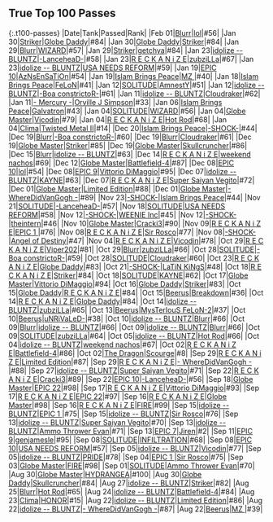 
## True Top 100 Passes

{:.t100-passes}
|Date|Tank|Passed|Rank|
|Feb 01|<a target="_blank" href="https://tankpit.com/tank_profile/?tank_id=63862"><span class="blue">Blurr</span></a>|<a target="_blank" href="https://tankpit.com/tank_profile/?tank_id=17359"><span class="blue">lol</span></a>|<span class="red">#56</span>|
|Jan 30|<a target="_blank" href="https://tankpit.com/tank_profile/?tank_id=3644"><span class="blue">Striker</span></a>|<a target="_blank" href="https://tankpit.com/tank_profile/?tank_id=59879"><span class="orange">Globe Daddy</span></a>|<span class="red">#84</span>|
|Jan 30|<a target="_blank" href="https://tankpit.com/tank_profile/?tank_id=59879"><span class="orange">Globe Daddy</span></a>|<a target="_blank" href="https://tankpit.com/tank_profile/?tank_id=3644"><span class="blue">Striker</span></a>|<span class="red">#84</span>|
|Jan 29|<a target="_blank" href="https://tankpit.com/tank_profile/?tank_id=63862"><span class="blue">Blurr</span></a>|<a target="_blank" href="https://tankpit.com/tank_profile/?tank_id=8627"><span class="purple">WIZARD</span></a>|<span class="red">#57</span>|
|Jan 29|<a target="_blank" href="https://tankpit.com/tank_profile/?tank_id=3644"><span class="blue">Striker</span></a>|<a target="_blank" href="https://tankpit.com/tank_profile/?tank_id=4337"><span class="red">getchya</span></a>|<span class="red">#84</span>|
|Jan 23|<a target="_blank" href="https://tankpit.com/tank_profile/?tank_id=54558"><span class="purple">idolize -- BLUNTZ</span></a>|<a target="_blank" href="https://tankpit.com/tank_profile/?tank_id=8174"><span class="orange">-LanceheaD-</span></a>|<span class="red">#58</span>|
|Jan 23|<a target="_blank" href="https://tankpit.com/tank_profile/?tank_id=64496"><span class="red">R E C K A N i Z E</span></a>|<a target="_blank" href="https://tankpit.com/tank_profile/?tank_id=6281"><span class="orange">zubziLLa</span></a>|<span class="red">#67</span>|
|Jan 23|<a target="_blank" href="https://tankpit.com/tank_profile/?tank_id=54558"><span class="purple">idolize -- BLUNTZ</span></a>|<a target="_blank" href="https://tankpit.com/tank_profile/?tank_id=2412"><span class="red">USA NEEDS REFORM</span></a>|<span class="red">#59</span>|
|Jan 19|<a target="_blank" href="https://tankpit.com/tank_profile/?tank_id=50656"><span class="purple">EPIC 10</span></a>|<a target="_blank" href="https://tankpit.com/tank_profile/?tank_id=5468"><span class="red">AzNsEnSaTiOn</span></a>|<span class="red">#54</span>|
|Jan 19|<a target="_blank" href="https://tankpit.com/tank_profile/?tank_id=1677"><span class="blue">Islam Brings Peace</span></a>|<a target="_blank" href="https://tankpit.com/tank_profile/?tank_id=12905"><span class="purple">MZ </span></a>|<span class="orange">#40</span>|
|Jan 18|<a target="_blank" href="https://tankpit.com/tank_profile/?tank_id=1677"><span class="blue">Islam Brings Peace</span></a>|<a target="_blank" href="https://tankpit.com/tank_profile/?tank_id=12396"><span class="blue">FeLoN</span></a>|<span class="orange">#41</span>|
|Jan 12|<a target="_blank" href="https://tankpit.com/tank_profile/?tank_id=61587"><span class="purple">SOLITUDE</span></a>|<a target="_blank" href="https://tankpit.com/tank_profile/?tank_id=806"><span class="purple">AmnestY</span></a>|<span class="red">#51</span>|
|Jan 12|<a target="_blank" href="https://tankpit.com/tank_profile/?tank_id=54558"><span class="purple">idolize -- BLUNTZ</span></a>|<a target="_blank" href="https://tankpit.com/tank_profile/?tank_id=7352"><span class="orange">-Boa constrictoR-</span></a>|<span class="red">#61</span>|
|Jan 11|<a target="_blank" href="https://tankpit.com/tank_profile/?tank_id=54558"><span class="purple">idolize -- BLUNTZ</span></a>|<a target="_blank" href="https://tankpit.com/tank_profile/?tank_id=1377"><span class="blue">Cloudraker</span></a>|<span class="red">#62</span>|
|Jan 11|<a target="_blank" href="https://tankpit.com/tank_profile/?tank_id=575"><span class="orange">- Mercury -</span></a>|<a target="_blank" href="https://tankpit.com/tank_profile/?tank_id=21534"><span class="orange">Orville J Simpson</span></a>|<span class="orange">#33</span>|
|Jan 06|<a target="_blank" href="https://tankpit.com/tank_profile/?tank_id=1677"><span class="blue">Islam Brings Peace</span></a>|<a target="_blank" href="https://tankpit.com/tank_profile/?tank_id=31667"><span class="blue">Galvatron</span></a>|<span class="orange">#43</span>|
|Jan 04|<a target="_blank" href="https://tankpit.com/tank_profile/?tank_id=61587"><span class="purple">SOLITUDE</span></a>|<a target="_blank" href="https://tankpit.com/tank_profile/?tank_id=8627"><span class="purple">WIZARD</span></a>|<span class="red">#56</span>|
|Jan 04|<a target="_blank" href="https://tankpit.com/tank_profile/?tank_id=63851"><span class="blue">Globe Master</span></a>|<a target="_blank" href="https://tankpit.com/tank_profile/?tank_id=10502"><span class="blue">Vicodin</span></a>|<span class="red">#79</span>|
|Jan 04|<a target="_blank" href="https://tankpit.com/tank_profile/?tank_id=64496"><span class="red">R E C K A N i Z E</span></a>|<a target="_blank" href="https://tankpit.com/tank_profile/?tank_id=1003"><span class="blue">Hot Rod</span></a>|<span class="red">#68</span>|
|Jan 04|<a target="_blank" href="https://tankpit.com/tank_profile/?tank_id=46068"><span class="orange">Clima</span></a>|<a target="_blank" href="https://tankpit.com/tank_profile/?tank_id=30661"><span class="purple">Twisted Metal II</span></a>|<span class="green">#14</span>|
|Dec 20|<a target="_blank" href="https://tankpit.com/tank_profile/?tank_id=1677"><span class="blue">Islam Brings Peace</span></a>|<a target="_blank" href="https://tankpit.com/tank_profile/?tank_id=61068"><span class="purple">-SHOCK-</span></a>|<span class="orange">#44</span>|
|Dec 19|<a target="_blank" href="https://tankpit.com/tank_profile/?tank_id=63862"><span class="blue">Blurr</span></a>|<a target="_blank" href="https://tankpit.com/tank_profile/?tank_id=7352"><span class="orange">-Boa constrictoR-</span></a>|<span class="red">#60</span>|
|Dec 19|<a target="_blank" href="https://tankpit.com/tank_profile/?tank_id=63862"><span class="blue">Blurr</span></a>|<a target="_blank" href="https://tankpit.com/tank_profile/?tank_id=1377"><span class="blue">Cloudraker</span></a>|<span class="red">#61</span>|
|Dec 19|<a target="_blank" href="https://tankpit.com/tank_profile/?tank_id=63851"><span class="blue">Globe Master</span></a>|<a target="_blank" href="https://tankpit.com/tank_profile/?tank_id=3644"><span class="blue">Striker</span></a>|<span class="red">#85</span>|
|Dec 19|<a target="_blank" href="https://tankpit.com/tank_profile/?tank_id=63851"><span class="blue">Globe Master</span></a>|<a target="_blank" href="https://tankpit.com/tank_profile/?tank_id=2925"><span class="blue">Skullcruncher</span></a>|<span class="red">#86</span>|
|Dec 15|<a target="_blank" href="https://tankpit.com/tank_profile/?tank_id=63862"><span class="blue">Blurr</span></a>|<a target="_blank" href="https://tankpit.com/tank_profile/?tank_id=54558"><span class="purple">idolize -- BLUNTZ</span></a>|<span class="red">#63</span>|
|Dec 14|<a target="_blank" href="https://tankpit.com/tank_profile/?tank_id=64496"><span class="red">R E C K A N i Z E</span></a>|<a target="_blank" href="https://tankpit.com/tank_profile/?tank_id=1643"><span class="orange">weekend nachos</span></a>|<span class="red">#69</span>|
|Dec 12|<a target="_blank" href="https://tankpit.com/tank_profile/?tank_id=63851"><span class="blue">Globe Master</span></a>|<a target="_blank" href="https://tankpit.com/tank_profile/?tank_id=880"><span class="purple">Battlefield-4</span></a>|<span class="red">#87</span>|
|Dec 08|<a target="_blank" href="https://tankpit.com/tank_profile/?tank_id=50656"><span class="purple">EPIC 10</span></a>|<a target="_blank" href="https://tankpit.com/tank_profile/?tank_id=17359"><span class="blue">lol</span></a>|<span class="red">#54</span>|
|Dec 08|<a target="_blank" href="https://tankpit.com/tank_profile/?tank_id=9156"><span class="purple">EPIC 9</span></a>|<a target="_blank" href="https://tankpit.com/tank_profile/?tank_id=28689"><span class="orange">Vittorio DiMaggio</span></a>|<span class="red">#95</span>|
|Dec 07|<a target="_blank" href="https://tankpit.com/tank_profile/?tank_id=54558"><span class="purple">idolize -- BLUNTZ</span></a>|<a target="_blank" href="https://tankpit.com/tank_profile/?tank_id=12590"><span class="purple">KAYNE</span></a>|<span class="red">#63</span>|
|Dec 07|<a target="_blank" href="https://tankpit.com/tank_profile/?tank_id=64496"><span class="red">R E C K A N i Z E</span></a>|<a target="_blank" href="https://tankpit.com/tank_profile/?tank_id=674"><span class="red">Super Saiyan Vegito</span></a>|<span class="red">#72</span>|
|Dec 01|<a target="_blank" href="https://tankpit.com/tank_profile/?tank_id=63851"><span class="blue">Globe Master</span></a>|<a target="_blank" href="https://tankpit.com/tank_profile/?tank_id=11644"><span class="orange">Limited Edition</span></a>|<span class="red">#88</span>|
|Dec 01|<a target="_blank" href="https://tankpit.com/tank_profile/?tank_id=63851"><span class="blue">Globe Master</span></a>|<a target="_blank" href="https://tankpit.com/tank_profile/?tank_id=11380"><span class="purple">- WhereDidVanGogh -</span></a>|<span class="red">#89</span>|
|Nov 23|<a target="_blank" href="https://tankpit.com/tank_profile/?tank_id=61068"><span class="purple">-SHOCK-</span></a>|<a target="_blank" href="https://tankpit.com/tank_profile/?tank_id=1677"><span class="blue">Islam Brings Peace</span></a>|<span class="orange">#44</span>|
|Nov 21|<a target="_blank" href="https://tankpit.com/tank_profile/?tank_id=61587"><span class="purple">SOLITUDE</span></a>|<a target="_blank" href="https://tankpit.com/tank_profile/?tank_id=8174"><span class="orange">-LanceheaD-</span></a>|<span class="red">#57</span>|
|Nov 18|<a target="_blank" href="https://tankpit.com/tank_profile/?tank_id=61587"><span class="purple">SOLITUDE</span></a>|<a target="_blank" href="https://tankpit.com/tank_profile/?tank_id=2412"><span class="red">USA NEEDS REFORM</span></a>|<span class="red">#58</span>|
|Nov 12|<a target="_blank" href="https://tankpit.com/tank_profile/?tank_id=61068"><span class="purple">-SHOCK-</span></a>|<a target="_blank" href="https://tankpit.com/tank_profile/?tank_id=11511"><span class="orange">WEENIE Inc</span></a>|<span class="orange">#45</span>|
|Nov 12|<a target="_blank" href="https://tankpit.com/tank_profile/?tank_id=61068"><span class="purple">-SHOCK-</span></a>|<a target="_blank" href="https://tankpit.com/tank_profile/?tank_id=16088"><span class="red">theintern</span></a>|<span class="orange">#46</span>|
|Nov 10|<a target="_blank" href="https://tankpit.com/tank_profile/?tank_id=63851"><span class="blue">Globe Master</span></a>|<a target="_blank" href="https://tankpit.com/tank_profile/?tank_id=16525"><span class="purple">Cracki3</span></a>|<span class="red">#90</span>|
|Nov 09|<a target="_blank" href="https://tankpit.com/tank_profile/?tank_id=64496"><span class="red">R E C K A N i Z E</span></a>|<a target="_blank" href="https://tankpit.com/tank_profile/?tank_id=50745"><span class="purple">EPIC 1 </span></a>|<span class="red">#76</span>|
|Nov 08|<a target="_blank" href="https://tankpit.com/tank_profile/?tank_id=64496"><span class="red">R E C K A N i Z E</span></a>|<a target="_blank" href="https://tankpit.com/tank_profile/?tank_id=63875"><span class="red">Sir Rosco</span></a>|<span class="red">#77</span>|
|Nov 08|<a target="_blank" href="https://tankpit.com/tank_profile/?tank_id=61068"><span class="purple">-SHOCK-</span></a>|<a target="_blank" href="https://tankpit.com/tank_profile/?tank_id=64179"><span class="purple">Angel of Destiny</span></a>|<span class="orange">#47</span>|
|Nov 04|<a target="_blank" href="https://tankpit.com/tank_profile/?tank_id=64496"><span class="red">R E C K A N i Z E</span></a>|<a target="_blank" href="https://tankpit.com/tank_profile/?tank_id=10502"><span class="blue">Vicodin</span></a>|<span class="red">#78</span>|
|Oct 29|<a target="_blank" href="https://tankpit.com/tank_profile/?tank_id=64496"><span class="red">R E C K A N i Z E</span></a>|<a target="_blank" href="https://tankpit.com/tank_profile/?tank_id=782"><span class="red">Viper202</span></a>|<span class="red">#81</span>|
|Oct 29|<a target="_blank" href="https://tankpit.com/tank_profile/?tank_id=63862"><span class="blue">Blurr</span></a>|<a target="_blank" href="https://tankpit.com/tank_profile/?tank_id=6281"><span class="orange">zubziLLa</span></a>|<span class="red">#66</span>|
|Oct 28|<a target="_blank" href="https://tankpit.com/tank_profile/?tank_id=61587"><span class="purple">SOLITUDE</span></a>|<a target="_blank" href="https://tankpit.com/tank_profile/?tank_id=7352"><span class="orange">-Boa constrictoR-</span></a>|<span class="red">#59</span>|
|Oct 28|<a target="_blank" href="https://tankpit.com/tank_profile/?tank_id=61587"><span class="purple">SOLITUDE</span></a>|<a target="_blank" href="https://tankpit.com/tank_profile/?tank_id=1377"><span class="blue">Cloudraker</span></a>|<span class="red">#60</span>|
|Oct 23|<a target="_blank" href="https://tankpit.com/tank_profile/?tank_id=64496"><span class="red">R E C K A N i Z E</span></a>|<a target="_blank" href="https://tankpit.com/tank_profile/?tank_id=59879"><span class="orange">Globe Daddy</span></a>|<span class="red">#83</span>|
|Oct 21|<a target="_blank" href="https://tankpit.com/tank_profile/?tank_id=61068"><span class="purple">-SHOCK-</span></a>|<a target="_blank" href="https://tankpit.com/tank_profile/?tank_id=45856"><span class="blue">LaTiN KiNgS</span></a>|<span class="orange">#48</span>|
|Oct 18|<a target="_blank" href="https://tankpit.com/tank_profile/?tank_id=64496"><span class="red">R E C K A N i Z E</span></a>|<a target="_blank" href="https://tankpit.com/tank_profile/?tank_id=3644"><span class="blue">Striker</span></a>|<span class="red">#84</span>|
|Oct 18|<a target="_blank" href="https://tankpit.com/tank_profile/?tank_id=61587"><span class="purple">SOLITUDE</span></a>|<a target="_blank" href="https://tankpit.com/tank_profile/?tank_id=12590"><span class="purple">KAYNE</span></a>|<span class="red">#62</span>|
|Oct 17|<a target="_blank" href="https://tankpit.com/tank_profile/?tank_id=63851"><span class="blue">Globe Master</span></a>|<a target="_blank" href="https://tankpit.com/tank_profile/?tank_id=28689"><span class="orange">Vittorio DiMaggio</span></a>|<span class="red">#94</span>|
|Oct 16|<a target="_blank" href="https://tankpit.com/tank_profile/?tank_id=59879"><span class="orange">Globe Daddy</span></a>|<a target="_blank" href="https://tankpit.com/tank_profile/?tank_id=3644"><span class="blue">Striker</span></a>|<span class="red">#83</span>|
|Oct 15|<a target="_blank" href="https://tankpit.com/tank_profile/?tank_id=59879"><span class="orange">Globe Daddy</span></a>|<a target="_blank" href="https://tankpit.com/tank_profile/?tank_id=64496"><span class="red">R E C K A N i Z E</span></a>|<span class="red">#84</span>|
|Oct 15|<a target="_blank" href="https://tankpit.com/tank_profile/?tank_id=842"><span class="purple">Beerus</span></a>|<a target="_blank" href="https://tankpit.com/tank_profile/?tank_id=826"><span class="blue">Breakdown</span></a>|<span class="orange">#36</span>|
|Oct 14|<a target="_blank" href="https://tankpit.com/tank_profile/?tank_id=64496"><span class="red">R E C K A N i Z E</span></a>|<a target="_blank" href="https://tankpit.com/tank_profile/?tank_id=59879"><span class="orange">Globe Daddy</span></a>|<span class="red">#84</span>|
|Oct 14|<a target="_blank" href="https://tankpit.com/tank_profile/?tank_id=54558"><span class="purple">idolize -- BLUNTZ</span></a>|<a target="_blank" href="https://tankpit.com/tank_profile/?tank_id=6281"><span class="orange">zubziLLa</span></a>|<span class="red">#65</span>|
|Oct 13|<a target="_blank" href="https://tankpit.com/tank_profile/?tank_id=842"><span class="purple">Beerus</span></a>|<a target="_blank" href="https://tankpit.com/tank_profile/?tank_id=7855"><span class="purple">MysTerIouS FeLoN-2</span></a>|<span class="orange">#37</span>|
|Oct 10|<a target="_blank" href="https://tankpit.com/tank_profile/?tank_id=842"><span class="purple">Beerus</span></a>|<a target="_blank" href="https://tankpit.com/tank_profile/?tank_id=27491"><span class="red">uNRiVaLeD-</span></a>|<span class="orange">#38</span>|
|Oct 10|<a target="_blank" href="https://tankpit.com/tank_profile/?tank_id=54558"><span class="purple">idolize -- BLUNTZ</span></a>|<a target="_blank" href="https://tankpit.com/tank_profile/?tank_id=63862"><span class="blue">Blurr</span></a>|<span class="red">#66</span>|
|Oct 09|<a target="_blank" href="https://tankpit.com/tank_profile/?tank_id=63862"><span class="blue">Blurr</span></a>|<a target="_blank" href="https://tankpit.com/tank_profile/?tank_id=54558"><span class="purple">idolize -- BLUNTZ</span></a>|<span class="red">#66</span>|
|Oct 09|<a target="_blank" href="https://tankpit.com/tank_profile/?tank_id=54558"><span class="purple">idolize -- BLUNTZ</span></a>|<a target="_blank" href="https://tankpit.com/tank_profile/?tank_id=63862"><span class="blue">Blurr</span></a>|<span class="red">#66</span>|
|Oct 09|<a target="_blank" href="https://tankpit.com/tank_profile/?tank_id=61587"><span class="purple">SOLITUDE</span></a>|<a target="_blank" href="https://tankpit.com/tank_profile/?tank_id=6281"><span class="orange">zubziLLa</span></a>|<span class="red">#64</span>|
|Oct 05|<a target="_blank" href="https://tankpit.com/tank_profile/?tank_id=54558"><span class="purple">idolize -- BLUNTZ</span></a>|<a target="_blank" href="https://tankpit.com/tank_profile/?tank_id=1003"><span class="blue">Hot Rod</span></a>|<span class="red">#66</span>|
|Oct 04|<a target="_blank" href="https://tankpit.com/tank_profile/?tank_id=54558"><span class="purple">idolize -- BLUNTZ</span></a>|<a target="_blank" href="https://tankpit.com/tank_profile/?tank_id=1643"><span class="orange">weekend nachos</span></a>|<span class="red">#67</span>|
|Oct 02|<a target="_blank" href="https://tankpit.com/tank_profile/?tank_id=64496"><span class="red">R E C K A N i Z E</span></a>|<a target="_blank" href="https://tankpit.com/tank_profile/?tank_id=880"><span class="purple">Battlefield-4</span></a>|<span class="red">#86</span>|
|Oct 02|<a target="_blank" href="https://tankpit.com/tank_profile/?tank_id=45080"><span class="purple">The Dragon</span></a>|<a target="_blank" href="https://tankpit.com/tank_profile/?tank_id=827"><span class="blue">Scourge</span></a>|<span class="green">#8</span>|
|Sep 29|<a target="_blank" href="https://tankpit.com/tank_profile/?tank_id=64496"><span class="red">R E C K A N i Z E</span></a>|<a target="_blank" href="https://tankpit.com/tank_profile/?tank_id=11644"><span class="orange">Limited Edition</span></a>|<span class="red">#87</span>|
|Sep 29|<a target="_blank" href="https://tankpit.com/tank_profile/?tank_id=64496"><span class="red">R E C K A N i Z E</span></a>|<a target="_blank" href="https://tankpit.com/tank_profile/?tank_id=11380"><span class="purple">- WhereDidVanGogh -</span></a>|<span class="red">#88</span>|
|Sep 27|<a target="_blank" href="https://tankpit.com/tank_profile/?tank_id=54558"><span class="purple">idolize -- BLUNTZ</span></a>|<a target="_blank" href="https://tankpit.com/tank_profile/?tank_id=674"><span class="red">Super Saiyan Vegito</span></a>|<span class="red">#71</span>|
|Sep 22|<a target="_blank" href="https://tankpit.com/tank_profile/?tank_id=64496"><span class="red">R E C K A N i Z E</span></a>|<a target="_blank" href="https://tankpit.com/tank_profile/?tank_id=16525"><span class="purple">Cracki3</span></a>|<span class="red">#89</span>|
|Sep 22|<a target="_blank" href="https://tankpit.com/tank_profile/?tank_id=50656"><span class="purple">EPIC 10</span></a>|<a target="_blank" href="https://tankpit.com/tank_profile/?tank_id=8174"><span class="orange">-LanceheaD-</span></a>|<span class="red">#56</span>|
|Sep 18|<a target="_blank" href="https://tankpit.com/tank_profile/?tank_id=63851"><span class="blue">Globe Master</span></a>|<a target="_blank" href="https://tankpit.com/tank_profile/?tank_id=63887"><span class="purple">EPIC 22</span></a>|<span class="red">#98</span>|
|Sep 17|<a target="_blank" href="https://tankpit.com/tank_profile/?tank_id=64496"><span class="red">R E C K A N i Z E</span></a>|<a target="_blank" href="https://tankpit.com/tank_profile/?tank_id=28689"><span class="orange">Vittorio DiMaggio</span></a>|<span class="red">#93</span>|
|Sep 17|<a target="_blank" href="https://tankpit.com/tank_profile/?tank_id=64496"><span class="red">R E C K A N i Z E</span></a>|<a target="_blank" href="https://tankpit.com/tank_profile/?tank_id=63887"><span class="purple">EPIC 22</span></a>|<span class="red">#97</span>|
|Sep 16|<a target="_blank" href="https://tankpit.com/tank_profile/?tank_id=64496"><span class="red">R E C K A N i Z E</span></a>|<a target="_blank" href="https://tankpit.com/tank_profile/?tank_id=63851"><span class="blue">Globe Master</span></a>|<span class="red">#98</span>|
|Sep 16|<a target="_blank" href="https://tankpit.com/tank_profile/?tank_id=64496"><span class="red">R E C K A N i Z E</span></a>|<a target="_blank" href="https://tankpit.com/tank_profile/?tank_id=53385"><span class="orange">FIRE</span></a>|<span class="red">#99</span>|
|Sep 15|<a target="_blank" href="https://tankpit.com/tank_profile/?tank_id=54558"><span class="purple">idolize -- BLUNTZ</span></a>|<a target="_blank" href="https://tankpit.com/tank_profile/?tank_id=50745"><span class="purple">EPIC 1 </span></a>|<span class="red">#75</span>|
|Sep 15|<a target="_blank" href="https://tankpit.com/tank_profile/?tank_id=54558"><span class="purple">idolize -- BLUNTZ</span></a>|<a target="_blank" href="https://tankpit.com/tank_profile/?tank_id=63875"><span class="red">Sir Rosco</span></a>|<span class="red">#76</span>|
|Sep 13|<a target="_blank" href="https://tankpit.com/tank_profile/?tank_id=1613"><span class="blue">idolize -- BLUNTZ</span></a>|<a target="_blank" href="https://tankpit.com/tank_profile/?tank_id=674"><span class="red">Super Saiyan Vegito</span></a>|<span class="red">#70</span>|
|Sep 13|<a target="_blank" href="https://tankpit.com/tank_profile/?tank_id=1613"><span class="blue">idolize -- BLUNTZ</span></a>|<a target="_blank" href="https://tankpit.com/tank_profile/?tank_id=9030"><span class="purple">Ammo Thrower Evan</span></a>|<span class="red">#71</span>|
|Sep 13|<a target="_blank" href="https://tankpit.com/tank_profile/?tank_id=16369"><span class="purple">EPIC 7</span></a>|<a target="_blank" href="https://tankpit.com/tank_profile/?tank_id=9389"><span class="red">Jiren</span></a>|<span class="green">#2</span>|
|Sep 11|<a target="_blank" href="https://tankpit.com/tank_profile/?tank_id=9156"><span class="purple">EPIC 9</span></a>|<a target="_blank" href="https://tankpit.com/tank_profile/?tank_id=37306"><span class="orange">genjamesle</span></a>|<span class="red">#95</span>|
|Sep 08|<a target="_blank" href="https://tankpit.com/tank_profile/?tank_id=61587"><span class="purple">SOLITUDE</span></a>|<a target="_blank" href="https://tankpit.com/tank_profile/?tank_id=8542"><span class="red">INFILTRATION</span></a>|<span class="red">#68</span>|
|Sep 08|<a target="_blank" href="https://tankpit.com/tank_profile/?tank_id=50656"><span class="purple">EPIC 10</span></a>|<a target="_blank" href="https://tankpit.com/tank_profile/?tank_id=2412"><span class="red">USA NEEDS REFORM</span></a>|<span class="red">#57</span>|
|Sep 05|<a target="_blank" href="https://tankpit.com/tank_profile/?tank_id=54558"><span class="purple">idolize -- BLUNTZ</span></a>|<a target="_blank" href="https://tankpit.com/tank_profile/?tank_id=10502"><span class="blue">Vicodin</span></a>|<span class="red">#77</span>|
|Sep 05|<a target="_blank" href="https://tankpit.com/tank_profile/?tank_id=54558"><span class="purple">idolize -- BLUNTZ</span></a>|<a target="_blank" href="https://tankpit.com/tank_profile/?tank_id=523"><span class="red">PRIDE</span></a>|<span class="red">#78</span>|
|Sep 04|<a target="_blank" href="https://tankpit.com/tank_profile/?tank_id=50745"><span class="purple">EPIC 1 </span></a>|<a target="_blank" href="https://tankpit.com/tank_profile/?tank_id=63875"><span class="red">Sir Rosco</span></a>|<span class="red">#75</span>|
|Sep 03|<a target="_blank" href="https://tankpit.com/tank_profile/?tank_id=63851"><span class="blue">Globe Master</span></a>|<a target="_blank" href="https://tankpit.com/tank_profile/?tank_id=53385"><span class="orange">FIRE</span></a>|<span class="red">#98</span>|
|Sep 01|<a target="_blank" href="https://tankpit.com/tank_profile/?tank_id=61587"><span class="purple">SOLITUDE</span></a>|<a target="_blank" href="https://tankpit.com/tank_profile/?tank_id=9030"><span class="purple">Ammo Thrower Evan</span></a>|<span class="red">#70</span>|
|Aug 30|<a target="_blank" href="https://tankpit.com/tank_profile/?tank_id=63851"><span class="blue">Globe Master</span></a>|<a target="_blank" href="https://tankpit.com/tank_profile/?tank_id=49521"><span class="red">HYDRANGEA</span></a>|<span class="red">#100</span>|
|Aug 30|<a target="_blank" href="https://tankpit.com/tank_profile/?tank_id=59879"><span class="orange">Globe Daddy</span></a>|<a target="_blank" href="https://tankpit.com/tank_profile/?tank_id=2925"><span class="blue">Skullcruncher</span></a>|<span class="red">#84</span>|
|Aug 27|<a target="_blank" href="https://tankpit.com/tank_profile/?tank_id=54558"><span class="purple">idolize -- BLUNTZ</span></a>|<a target="_blank" href="https://tankpit.com/tank_profile/?tank_id=3644"><span class="blue">Striker</span></a>|<span class="red">#82</span>|
|Aug 25|<a target="_blank" href="https://tankpit.com/tank_profile/?tank_id=63862"><span class="blue">Blurr</span></a>|<a target="_blank" href="https://tankpit.com/tank_profile/?tank_id=1003"><span class="blue">Hot Rod</span></a>|<span class="red">#65</span>|
|Aug 24|<a target="_blank" href="https://tankpit.com/tank_profile/?tank_id=54558"><span class="purple">idolize -- BLUNTZ</span></a>|<a target="_blank" href="https://tankpit.com/tank_profile/?tank_id=880"><span class="purple">Battlefield-4</span></a>|<span class="red">#84</span>|
|Aug 23|<a target="_blank" href="https://tankpit.com/tank_profile/?tank_id=46068"><span class="orange">Clima</span></a>|<a target="_blank" href="https://tankpit.com/tank_profile/?tank_id=540"><span class="red">HONOR</span></a>|<span class="green">#15</span>|
|Aug 22|<a target="_blank" href="https://tankpit.com/tank_profile/?tank_id=54558"><span class="purple">idolize -- BLUNTZ</span></a>|<a target="_blank" href="https://tankpit.com/tank_profile/?tank_id=11644"><span class="orange">Limited Edition</span></a>|<span class="red">#86</span>|
|Aug 22|<a target="_blank" href="https://tankpit.com/tank_profile/?tank_id=54558"><span class="purple">idolize -- BLUNTZ</span></a>|<a target="_blank" href="https://tankpit.com/tank_profile/?tank_id=11380"><span class="purple">- WhereDidVanGogh -</span></a>|<span class="red">#87</span>|
|Aug 22|<a target="_blank" href="https://tankpit.com/tank_profile/?tank_id=842"><span class="purple">Beerus</span></a>|<a target="_blank" href="https://tankpit.com/tank_profile/?tank_id=12905"><span class="purple">MZ </span></a>|<span class="orange">#39</span>|

